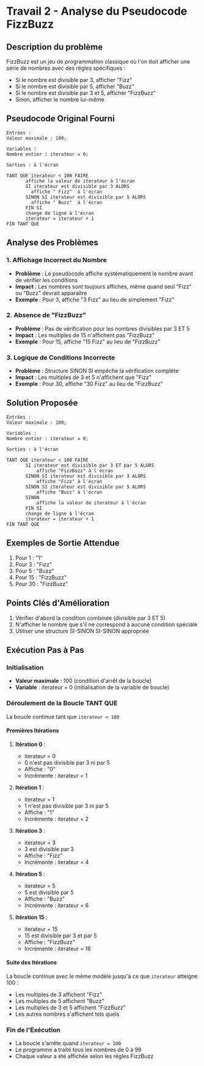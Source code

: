 # Travail 2 - Analyse du Pseudocode FizzBuzz

## Description du problème
FizzBuzz est un jeu de programmation classique où l'on doit afficher une série de nombres avec des règles spécifiques :
- Si le nombre est divisible par 3, afficher "Fizz"
- Si le nombre est divisible par 5, afficher "Buzz"
- Si le nombre est divisible par 3 et 5, afficher "FizzBuzz"
- Sinon, afficher le nombre lui-même

## Pseudocode Original Fourni
```pseudocode
Entrées :
Valeur maximale : 100;

Variables :
Nombre entier : iterateur = 0;

Sorties : à l'écran

TANT QUE iterateur < 100 FAIRE
       affiche la valeur de iterateur à l'écran
       SI iterateur est divisible par 3 ALORS
         affiche " Fizz"  à l'écran
       SINON SI iterateur est divisible par 5 ALORS
         affiche " Buzz"  à l'écran
       FIN SI
       change de ligne à l'écran
       iterateur = iterateur + 1
FIN TANT QUE
```

## Analyse des Problèmes

### 1. Affichage Incorrect du Nombre
- **Problème** : Le pseudocode affiche systématiquement le nombre avant de vérifier les conditions
- **Impact** : Les nombres sont toujours affichés, même quand seul "Fizz" ou "Buzz" devrait apparaître
- **Exemple** : Pour 3, affiche "3 Fizz" au lieu de simplement "Fizz"

### 2. Absence de "FizzBuzz"
- **Problème** : Pas de vérification pour les nombres divisibles par 3 ET 5
- **Impact** : Les multiples de 15 n'affichent pas "FizzBuzz"
- **Exemple** : Pour 15, affiche "15 Fizz" au lieu de "FizzBuzz"

### 3. Logique de Conditions Incorrecte
- **Problème** : Structure SINON SI empêche la vérification complète
- **Impact** : Les multiples de 3 et 5 n'affichent que "Fizz"
- **Exemple** : Pour 30, affiche "30 Fizz" au lieu de "FizzBuzz"

## Solution Proposée
```pseudocode
Entrées :
Valeur maximale : 100;

Variables :
Nombre entier : iterateur = 0;

Sorties : à l'écran

TANT QUE iterateur < 100 FAIRE
       SI iterateur est divisible par 3 ET par 5 ALORS
           affiche "FizzBuzz" à l'écran
       SINON SI iterateur est divisible par 3 ALORS
           affiche "Fizz" à l'écran
       SINON SI iterateur est divisible par 5 ALORS
           affiche "Buzz" à l'écran
       SINON
           affiche la valeur de iterateur à l'écran
       FIN SI
       change de ligne à l'écran
       iterateur = iterateur + 1
FIN TANT QUE
```

## Exemples de Sortie Attendue
1. Pour 1 : "1"
2. Pour 3 : "Fizz"
3. Pour 5 : "Buzz"
4. Pour 15 : "FizzBuzz"
5. Pour 30 : "FizzBuzz"

## Points Clés d'Amélioration
1. Vérifier d'abord la condition combinée (divisible par 3 ET 5)
2. N'afficher le nombre que s'il ne correspond à aucune condition spéciale
3. Utiliser une structure SI-SINON SI-SINON appropriée

## Exécution Pas à Pas

### Initialisation
- **Valeur maximale** : 100 (condition d'arrêt de la boucle)
- **Variable** : iterateur = 0 (initialisation de la variable de boucle)

### Déroulement de la Boucle TANT QUE
La boucle continue tant que `iterateur < 100`

#### Premières Itérations

1. **Itération 0** :
   - iterateur = 0
   - 0 n'est pas divisible par 3 ni par 5
   - Affiche : "0"
   - Incrémente : iterateur = 1

2. **Itération 1** :
   - iterateur = 1
   - 1 n'est pas divisible par 3 ni par 5
   - Affiche : "1"
   - Incrémente : iterateur = 2

3. **Itération 3** :
   - iterateur = 3
   - 3 est divisible par 3
   - Affiche : "Fizz"
   - Incrémente : iterateur = 4

4. **Itération 5** :
   - iterateur = 5
   - 5 est divisible par 5
   - Affiche : "Buzz"
   - Incrémente : iterateur = 6

5. **Itération 15** :
   - iterateur = 15
   - 15 est divisible par 3 et par 5
   - Affiche : "FizzBuzz"
   - Incrémente : iterateur = 16

#### Suite des Itérations
La boucle continue avec le même modèle jusqu'à ce que `iterateur` atteigne 100 :
- Les multiples de 3 affichent "Fizz"
- Les multiples de 5 affichent "Buzz"
- Les multiples de 3 et 5 affichent "FizzBuzz"
- Les autres nombres s'affichent tels quels

### Fin de l'Exécution
- La boucle s'arrête quand `iterateur = 100`
- Le programme a traité tous les nombres de 0 à 99
- Chaque valeur a été affichée selon les règles FizzBuzz
